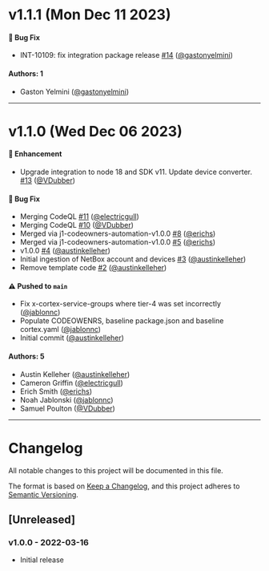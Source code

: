 # v1.1.1 (Mon Dec 11 2023)

#### 🐛 Bug Fix

- INT-10109: fix integration package release
  [#14](https://github.com/JupiterOne/graph-netbox/pull/14)
  ([@gastonyelmini](https://github.com/gastonyelmini))

#### Authors: 1

- Gaston Yelmini ([@gastonyelmini](https://github.com/gastonyelmini))

---

# v1.1.0 (Wed Dec 06 2023)

#### 🚀 Enhancement

- Upgrade integration to node 18 and SDK v11. Update device converter.
  [#13](https://github.com/JupiterOne/graph-netbox/pull/13)
  ([@VDubber](https://github.com/VDubber))

#### 🐛 Bug Fix

- Merging CodeQL [#11](https://github.com/JupiterOne/graph-netbox/pull/11)
  ([@electricgull](https://github.com/electricgull))
- Merging CodeQL [#10](https://github.com/JupiterOne/graph-netbox/pull/10)
  ([@VDubber](https://github.com/VDubber))
- Merged via j1-codeowners-automation-v1.0.0
  [#8](https://github.com/JupiterOne/graph-netbox/pull/8)
  ([@erichs](https://github.com/erichs))
- Merged via j1-codeowners-automation-v1.0.0
  [#5](https://github.com/JupiterOne/graph-netbox/pull/5)
  ([@erichs](https://github.com/erichs))
- v1.0.0 [#4](https://github.com/JupiterOne/graph-netbox/pull/4)
  ([@austinkelleher](https://github.com/austinkelleher))
- Initial ingestion of NetBox account and devices
  [#3](https://github.com/JupiterOne/graph-netbox/pull/3)
  ([@austinkelleher](https://github.com/austinkelleher))
- Remove template code [#2](https://github.com/JupiterOne/graph-netbox/pull/2)
  ([@austinkelleher](https://github.com/austinkelleher))

#### ⚠️ Pushed to `main`

- Fix x-cortex-service-groups where tier-4 was set incorrectly
  ([@jablonnc](https://github.com/jablonnc))
- Populate CODEOWENRS, baseline package.json and baseline cortex.yaml
  ([@jablonnc](https://github.com/jablonnc))
- Initial commit ([@austinkelleher](https://github.com/austinkelleher))

#### Authors: 5

- Austin Kelleher ([@austinkelleher](https://github.com/austinkelleher))
- Cameron Griffin ([@electricgull](https://github.com/electricgull))
- Erich Smith ([@erichs](https://github.com/erichs))
- Noah Jablonski ([@jablonnc](https://github.com/jablonnc))
- Samuel Poulton ([@VDubber](https://github.com/VDubber))

---

# Changelog

All notable changes to this project will be documented in this file.

The format is based on [Keep a Changelog](https://keepachangelog.com/en/1.0.0/),
and this project adheres to
[Semantic Versioning](https://semver.org/spec/v2.0.0.html).

## [Unreleased]

### v1.0.0 - 2022-03-16

- Initial release

